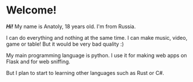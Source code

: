 Welcome!
=============

***Hi!*** My name is Anatoly, 18 years old. I'm from Russia.

I can do everything and nothing at the same time.
I can make music, video, game or table! But it would be very bad quality :)

My main programming language is python.
I use it for making web apps on Flask and for web sniffing.

But I plan to start to learning other languages such as Rust or C#.
